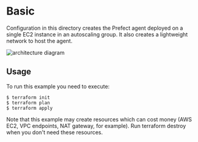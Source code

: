 # Basic

Configuration in this directory creates the Prefect agent deployed on a single EC2 instance in an autoscaling group. It also creates a lightweight network to host the agent.

![architecture diagram](https://github.com/aws-ia/terraform-prefect-agent-ec2/tree/main/images/basic.png)

## Usage

To run this example you need to execute:
```
$ terraform init
$ terraform plan
$ terraform apply
```
Note that this example may create resources which can cost money (AWS EC2, VPC endpoints, NAT gateway, for example). Run terraform destroy when you don't need these resources.

